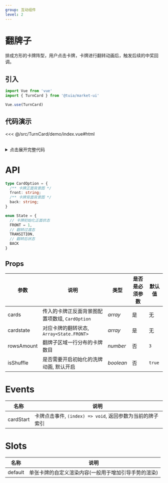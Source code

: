 ```yaml
---
group: 互动组件
level: 2
---
```


# 翻牌子
排成方形的卡牌阵型，用户点击卡牌，卡牌进行翻转动画后，触发后续的中奖回调。

## 引入

```js
import Vue from 'vue'
import { TurnCard } from '@tuia/market-ui'

Vue.use(TurnCard)
```

## 代码演示

<<< @/src/TurnCard/demo/index.vue#html

<br />

<details>

<summary>点击展开完整代码</summary>

<<< @/src/TurnCard/demo/index.vue#js

</details>

# API

```typescript
type CardOption = {
  /** 卡牌正面背景图 */
  front: string;
  /** 卡牌背面背景图 */
  back: string;
}

enum State = {
  // 卡牌初始化正面状态
  FRONT = 1,
  // 翻转过渡态
  TRANSITION,
  // 翻转后状态
  BACK
}
```

## Props
| 参数 | 说明 | 类型 | 是否是必须参数 | 默认值 |
| --- | --- | --- | --- | --- |
| cards | 传入的卡牌正反面背景图配置项数组, `CardOption` | _array_ | 是 | 无 |
| cardstate | 对应卡牌的翻转状态, `Array<State.FRONT>` | _array_ | 是 | 无 |
| rowsAmount | 翻牌子区域一行分布的卡牌数目 | _number_ | 否 | `3` |
| isShuffle | 是否需要开启初始化的洗牌动画, 默认开启 | _boolean_ | 否 | `true` |

# Events
| 名称 | 说明 |
| --- | --- |
| cardStart | 卡牌点击事件, `(index) => void`, 返回参数为当前的牌子索引 |

# Slots
| 名称 | 说明 |
| --- | --- |
| default | 单张卡牌的自定义渲染内容(一般用于增加引导手势的渲染) |
